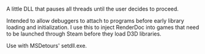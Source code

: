 A little DLL that pauses all threads until the user decides to proceed.

Intended to allow debuggers to attach to programs before early library loading and initialization. I use this to inject RenderDoc into games that need to be launched through Steam before they load D3D libraries.

Use with MSDetours' setdll.exe.